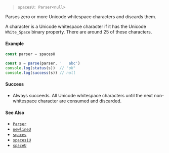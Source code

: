 <!--
 Copyright (c) 2020 Thomas J. Otterson
 
 This software is released under the MIT License.
 https://opensource.org/licenses/MIT
-->

> `spacesU: Parser<null>`

Parses zero or more Unicode whitespace characters and discards them.

A character is a Unicode whitespace character if it has the Unicode `White_Space` binary property. There are around 25 of these characters.

#### Example

```javascript
const parser = spacesU

const s = parse(parser, '   abc')
console.log(status(s))  // "ok"
console.log(success(s)) // null
```

#### Success

* Always succeeds. All Unicode whitespace characters until the next non-whitespace character are consumed and discarded.

#### See Also

* [`Parser`](../types/parser.md)
* [`newlineU`](newlineu.md)
* [`spaces`](spaces.md)
* [`spaces1U`](spaces1u.md)
* [`spaceU`](spaceu.md)
